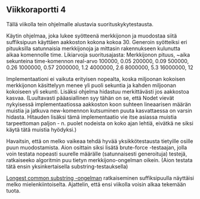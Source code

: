 ## Viikkoraportti 4

Tällä viikolla tein ohjelmalle alustavia suorituskykytestausta.

Käytin ohjelmaa, joka lukee syötteenä merkkijonon ja muodostaa siitä suffiksipuun käyttäen aakkoston kokona kokoa 30.
Generoin syötteiksi eri pituuksilla satunnaisia merkkijonoja ja mittasin rakennukseen kulunutta aikaa komennolle time.
Likiarvoja suoritusajasta:
Merkkijonon pituus, ~aika sekunteina time-komennon real-arvo
100000, 0.05
200000, 0.09
500000, 0.26
1000000, 0.57
2000000, 1.2
4000000, 2.6
8000000, 5.3
16000000, 12

Implementaationi ei vaikuta erityisen nopealta, koska miljoonan kokoisen merkkijonon käsittelyyn menee yli puoli sekuntia ja kahden miljoonan kokoiseen yli sekunti. Lisäksi ohjelma hidastuu merkittävästi jos aakkostoa kasvaa. (Luultavasti pääasiallinen syy tähän on se, että Nodet vievät nykyisessä implementaatiossa aakkoston koon suhteen lineaarisen määrän muistia ja jatkuva new-komennon kutsuminen puuta kasvattaessa on varsin hidasta. Hitauden lisäksi tämä implementaatio vie itse asiassa muistia tarpeettoman paljon - n. puolet nodeista on koko ajan lehtiä, eivätkä ne siksi käytä tätä muistia hyödyksi.) 

Havaitsin, että on melko vaikeaa tehdä hyvää yksikkötestausta tietyille osille puun muodostamista. Aion osittain siksi lisätä brute-force -testaajan, jolla voin testata nopeasti suurelle määrälle (satunnaisesti generoituja) testejä, ratkaiseeko algoritmin puu tietyn merkkijono-ongelman oikein. (Aion testata tätä ensin yksinkertaisella substring-testauksella)

[Longest common substring -ongelman](https://en.wikipedia.org/wiki/Longest_common_substring_problem) ratkaiseminen suffiksipuulla näyttäisi melko mielenkiintoiselta. Ajattelin, että ensi viikolla voisin alkaa tekemään tuota.